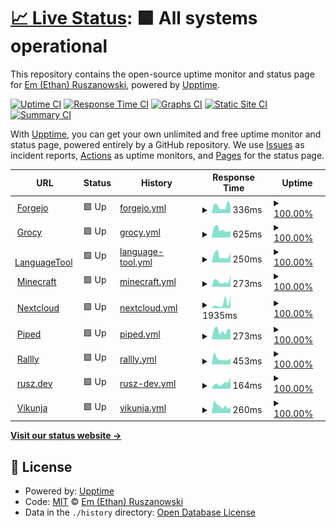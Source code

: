 # [📈 Live Status](https://ethanrusz.github.io/status): <!--live status--> **🟩 All systems operational**

This repository contains the open-source uptime monitor and status page for [Em (Ethan) Ruszanowski](https://rusz.dev), powered by [Upptime](https://github.com/upptime/upptime).

[![Uptime CI](https://github.com/ethanrusz/status/workflows/Uptime%20CI/badge.svg)](https://github.com/ethanrusz/status/actions?query=workflow%3A%22Uptime+CI%22)
[![Response Time CI](https://github.com/ethanrusz/status/workflows/Response%20Time%20CI/badge.svg)](https://github.com/ethanrusz/status/actions?query=workflow%3A%22Response+Time+CI%22)
[![Graphs CI](https://github.com/ethanrusz/status/workflows/Graphs%20CI/badge.svg)](https://github.com/ethanrusz/status/actions?query=workflow%3A%22Graphs+CI%22)
[![Static Site CI](https://github.com/ethanrusz/status/workflows/Static%20Site%20CI/badge.svg)](https://github.com/ethanrusz/status/actions?query=workflow%3A%22Static+Site+CI%22)
[![Summary CI](https://github.com/ethanrusz/status/workflows/Summary%20CI/badge.svg)](https://github.com/ethanrusz/status/actions?query=workflow%3A%22Summary+CI%22)

With [Upptime](https://upptime.js.org), you can get your own unlimited and free uptime monitor and status page, powered entirely by a GitHub repository. We use [Issues](https://github.com/ethanrusz/status/issues) as incident reports, [Actions](https://github.com/ethanrusz/status/actions) as uptime monitors, and [Pages](https://ethanrusz.github.io/status) for the status page.

<!--start: status pages-->
<!-- This summary is generated by Upptime (https://github.com/upptime/upptime) -->
<!-- Do not edit this manually, your changes will be overwritten -->
<!-- prettier-ignore -->
| URL | Status | History | Response Time | Uptime |
| --- | ------ | ------- | ------------- | ------ |
| <img alt="" src="https://icons.duckduckgo.com/ip3/git.beans.team.ico" height="13"> [Forgejo](https://git.beans.team) | 🟩 Up | [forgejo.yml](https://github.com/ethanrusz/status/commits/HEAD/history/forgejo.yml) | <details><summary><img alt="Response time graph" src="./graphs/forgejo/response-time-week.png" height="20"> 336ms</summary><br><a href="https://ethanrusz.github.io/status/history/forgejo"><img alt="Response time 429" src="https://img.shields.io/endpoint?url=https%3A%2F%2Fraw.githubusercontent.com%2Fethanrusz%2Fstatus%2FHEAD%2Fapi%2Fforgejo%2Fresponse-time.json"></a><br><a href="https://ethanrusz.github.io/status/history/forgejo"><img alt="24-hour response time 444" src="https://img.shields.io/endpoint?url=https%3A%2F%2Fraw.githubusercontent.com%2Fethanrusz%2Fstatus%2FHEAD%2Fapi%2Fforgejo%2Fresponse-time-day.json"></a><br><a href="https://ethanrusz.github.io/status/history/forgejo"><img alt="7-day response time 336" src="https://img.shields.io/endpoint?url=https%3A%2F%2Fraw.githubusercontent.com%2Fethanrusz%2Fstatus%2FHEAD%2Fapi%2Fforgejo%2Fresponse-time-week.json"></a><br><a href="https://ethanrusz.github.io/status/history/forgejo"><img alt="30-day response time 377" src="https://img.shields.io/endpoint?url=https%3A%2F%2Fraw.githubusercontent.com%2Fethanrusz%2Fstatus%2FHEAD%2Fapi%2Fforgejo%2Fresponse-time-month.json"></a><br><a href="https://ethanrusz.github.io/status/history/forgejo"><img alt="1-year response time 429" src="https://img.shields.io/endpoint?url=https%3A%2F%2Fraw.githubusercontent.com%2Fethanrusz%2Fstatus%2FHEAD%2Fapi%2Fforgejo%2Fresponse-time-year.json"></a></details> | <details><summary><a href="https://ethanrusz.github.io/status/history/forgejo">100.00%</a></summary><a href="https://ethanrusz.github.io/status/history/forgejo"><img alt="All-time uptime 99.91%" src="https://img.shields.io/endpoint?url=https%3A%2F%2Fraw.githubusercontent.com%2Fethanrusz%2Fstatus%2FHEAD%2Fapi%2Fforgejo%2Fuptime.json"></a><br><a href="https://ethanrusz.github.io/status/history/forgejo"><img alt="24-hour uptime 100.00%" src="https://img.shields.io/endpoint?url=https%3A%2F%2Fraw.githubusercontent.com%2Fethanrusz%2Fstatus%2FHEAD%2Fapi%2Fforgejo%2Fuptime-day.json"></a><br><a href="https://ethanrusz.github.io/status/history/forgejo"><img alt="7-day uptime 100.00%" src="https://img.shields.io/endpoint?url=https%3A%2F%2Fraw.githubusercontent.com%2Fethanrusz%2Fstatus%2FHEAD%2Fapi%2Fforgejo%2Fuptime-week.json"></a><br><a href="https://ethanrusz.github.io/status/history/forgejo"><img alt="30-day uptime 100.00%" src="https://img.shields.io/endpoint?url=https%3A%2F%2Fraw.githubusercontent.com%2Fethanrusz%2Fstatus%2FHEAD%2Fapi%2Fforgejo%2Fuptime-month.json"></a><br><a href="https://ethanrusz.github.io/status/history/forgejo"><img alt="1-year uptime 99.91%" src="https://img.shields.io/endpoint?url=https%3A%2F%2Fraw.githubusercontent.com%2Fethanrusz%2Fstatus%2FHEAD%2Fapi%2Fforgejo%2Fuptime-year.json"></a></details>
| <img alt="" src="https://icons.duckduckgo.com/ip3/grocy.beans.team.ico" height="13"> [Grocy](https://grocy.beans.team) | 🟩 Up | [grocy.yml](https://github.com/ethanrusz/status/commits/HEAD/history/grocy.yml) | <details><summary><img alt="Response time graph" src="./graphs/grocy/response-time-week.png" height="20"> 625ms</summary><br><a href="https://ethanrusz.github.io/status/history/grocy"><img alt="Response time 669" src="https://img.shields.io/endpoint?url=https%3A%2F%2Fraw.githubusercontent.com%2Fethanrusz%2Fstatus%2FHEAD%2Fapi%2Fgrocy%2Fresponse-time.json"></a><br><a href="https://ethanrusz.github.io/status/history/grocy"><img alt="24-hour response time 873" src="https://img.shields.io/endpoint?url=https%3A%2F%2Fraw.githubusercontent.com%2Fethanrusz%2Fstatus%2FHEAD%2Fapi%2Fgrocy%2Fresponse-time-day.json"></a><br><a href="https://ethanrusz.github.io/status/history/grocy"><img alt="7-day response time 625" src="https://img.shields.io/endpoint?url=https%3A%2F%2Fraw.githubusercontent.com%2Fethanrusz%2Fstatus%2FHEAD%2Fapi%2Fgrocy%2Fresponse-time-week.json"></a><br><a href="https://ethanrusz.github.io/status/history/grocy"><img alt="30-day response time 600" src="https://img.shields.io/endpoint?url=https%3A%2F%2Fraw.githubusercontent.com%2Fethanrusz%2Fstatus%2FHEAD%2Fapi%2Fgrocy%2Fresponse-time-month.json"></a><br><a href="https://ethanrusz.github.io/status/history/grocy"><img alt="1-year response time 669" src="https://img.shields.io/endpoint?url=https%3A%2F%2Fraw.githubusercontent.com%2Fethanrusz%2Fstatus%2FHEAD%2Fapi%2Fgrocy%2Fresponse-time-year.json"></a></details> | <details><summary><a href="https://ethanrusz.github.io/status/history/grocy">100.00%</a></summary><a href="https://ethanrusz.github.io/status/history/grocy"><img alt="All-time uptime 99.91%" src="https://img.shields.io/endpoint?url=https%3A%2F%2Fraw.githubusercontent.com%2Fethanrusz%2Fstatus%2FHEAD%2Fapi%2Fgrocy%2Fuptime.json"></a><br><a href="https://ethanrusz.github.io/status/history/grocy"><img alt="24-hour uptime 100.00%" src="https://img.shields.io/endpoint?url=https%3A%2F%2Fraw.githubusercontent.com%2Fethanrusz%2Fstatus%2FHEAD%2Fapi%2Fgrocy%2Fuptime-day.json"></a><br><a href="https://ethanrusz.github.io/status/history/grocy"><img alt="7-day uptime 100.00%" src="https://img.shields.io/endpoint?url=https%3A%2F%2Fraw.githubusercontent.com%2Fethanrusz%2Fstatus%2FHEAD%2Fapi%2Fgrocy%2Fuptime-week.json"></a><br><a href="https://ethanrusz.github.io/status/history/grocy"><img alt="30-day uptime 100.00%" src="https://img.shields.io/endpoint?url=https%3A%2F%2Fraw.githubusercontent.com%2Fethanrusz%2Fstatus%2FHEAD%2Fapi%2Fgrocy%2Fuptime-month.json"></a><br><a href="https://ethanrusz.github.io/status/history/grocy"><img alt="1-year uptime 99.91%" src="https://img.shields.io/endpoint?url=https%3A%2F%2Fraw.githubusercontent.com%2Fethanrusz%2Fstatus%2FHEAD%2Fapi%2Fgrocy%2Fuptime-year.json"></a></details>
| <img alt="" src="https://icons.duckduckgo.com/ip3/lt.beans.team.ico" height="13"> [LanguageTool](https://lt.beans.team/v2/languages) | 🟩 Up | [language-tool.yml](https://github.com/ethanrusz/status/commits/HEAD/history/language-tool.yml) | <details><summary><img alt="Response time graph" src="./graphs/language-tool/response-time-week.png" height="20"> 250ms</summary><br><a href="https://ethanrusz.github.io/status/history/language-tool"><img alt="Response time 350" src="https://img.shields.io/endpoint?url=https%3A%2F%2Fraw.githubusercontent.com%2Fethanrusz%2Fstatus%2FHEAD%2Fapi%2Flanguage-tool%2Fresponse-time.json"></a><br><a href="https://ethanrusz.github.io/status/history/language-tool"><img alt="24-hour response time 347" src="https://img.shields.io/endpoint?url=https%3A%2F%2Fraw.githubusercontent.com%2Fethanrusz%2Fstatus%2FHEAD%2Fapi%2Flanguage-tool%2Fresponse-time-day.json"></a><br><a href="https://ethanrusz.github.io/status/history/language-tool"><img alt="7-day response time 250" src="https://img.shields.io/endpoint?url=https%3A%2F%2Fraw.githubusercontent.com%2Fethanrusz%2Fstatus%2FHEAD%2Fapi%2Flanguage-tool%2Fresponse-time-week.json"></a><br><a href="https://ethanrusz.github.io/status/history/language-tool"><img alt="30-day response time 295" src="https://img.shields.io/endpoint?url=https%3A%2F%2Fraw.githubusercontent.com%2Fethanrusz%2Fstatus%2FHEAD%2Fapi%2Flanguage-tool%2Fresponse-time-month.json"></a><br><a href="https://ethanrusz.github.io/status/history/language-tool"><img alt="1-year response time 350" src="https://img.shields.io/endpoint?url=https%3A%2F%2Fraw.githubusercontent.com%2Fethanrusz%2Fstatus%2FHEAD%2Fapi%2Flanguage-tool%2Fresponse-time-year.json"></a></details> | <details><summary><a href="https://ethanrusz.github.io/status/history/language-tool">100.00%</a></summary><a href="https://ethanrusz.github.io/status/history/language-tool"><img alt="All-time uptime 99.90%" src="https://img.shields.io/endpoint?url=https%3A%2F%2Fraw.githubusercontent.com%2Fethanrusz%2Fstatus%2FHEAD%2Fapi%2Flanguage-tool%2Fuptime.json"></a><br><a href="https://ethanrusz.github.io/status/history/language-tool"><img alt="24-hour uptime 100.00%" src="https://img.shields.io/endpoint?url=https%3A%2F%2Fraw.githubusercontent.com%2Fethanrusz%2Fstatus%2FHEAD%2Fapi%2Flanguage-tool%2Fuptime-day.json"></a><br><a href="https://ethanrusz.github.io/status/history/language-tool"><img alt="7-day uptime 100.00%" src="https://img.shields.io/endpoint?url=https%3A%2F%2Fraw.githubusercontent.com%2Fethanrusz%2Fstatus%2FHEAD%2Fapi%2Flanguage-tool%2Fuptime-week.json"></a><br><a href="https://ethanrusz.github.io/status/history/language-tool"><img alt="30-day uptime 100.00%" src="https://img.shields.io/endpoint?url=https%3A%2F%2Fraw.githubusercontent.com%2Fethanrusz%2Fstatus%2FHEAD%2Fapi%2Flanguage-tool%2Fuptime-month.json"></a><br><a href="https://ethanrusz.github.io/status/history/language-tool"><img alt="1-year uptime 99.90%" src="https://img.shields.io/endpoint?url=https%3A%2F%2Fraw.githubusercontent.com%2Fethanrusz%2Fstatus%2FHEAD%2Fapi%2Flanguage-tool%2Fuptime-year.json"></a></details>
| <img alt="" src="https://icons.duckduckgo.com/ip3/horseplay.space.ico" height="13"> [Minecraft](https://horseplay.space) | 🟩 Up | [minecraft.yml](https://github.com/ethanrusz/status/commits/HEAD/history/minecraft.yml) | <details><summary><img alt="Response time graph" src="./graphs/minecraft/response-time-week.png" height="20"> 273ms</summary><br><a href="https://ethanrusz.github.io/status/history/minecraft"><img alt="Response time 321" src="https://img.shields.io/endpoint?url=https%3A%2F%2Fraw.githubusercontent.com%2Fethanrusz%2Fstatus%2FHEAD%2Fapi%2Fminecraft%2Fresponse-time.json"></a><br><a href="https://ethanrusz.github.io/status/history/minecraft"><img alt="24-hour response time 358" src="https://img.shields.io/endpoint?url=https%3A%2F%2Fraw.githubusercontent.com%2Fethanrusz%2Fstatus%2FHEAD%2Fapi%2Fminecraft%2Fresponse-time-day.json"></a><br><a href="https://ethanrusz.github.io/status/history/minecraft"><img alt="7-day response time 273" src="https://img.shields.io/endpoint?url=https%3A%2F%2Fraw.githubusercontent.com%2Fethanrusz%2Fstatus%2FHEAD%2Fapi%2Fminecraft%2Fresponse-time-week.json"></a><br><a href="https://ethanrusz.github.io/status/history/minecraft"><img alt="30-day response time 242" src="https://img.shields.io/endpoint?url=https%3A%2F%2Fraw.githubusercontent.com%2Fethanrusz%2Fstatus%2FHEAD%2Fapi%2Fminecraft%2Fresponse-time-month.json"></a><br><a href="https://ethanrusz.github.io/status/history/minecraft"><img alt="1-year response time 321" src="https://img.shields.io/endpoint?url=https%3A%2F%2Fraw.githubusercontent.com%2Fethanrusz%2Fstatus%2FHEAD%2Fapi%2Fminecraft%2Fresponse-time-year.json"></a></details> | <details><summary><a href="https://ethanrusz.github.io/status/history/minecraft">100.00%</a></summary><a href="https://ethanrusz.github.io/status/history/minecraft"><img alt="All-time uptime 99.80%" src="https://img.shields.io/endpoint?url=https%3A%2F%2Fraw.githubusercontent.com%2Fethanrusz%2Fstatus%2FHEAD%2Fapi%2Fminecraft%2Fuptime.json"></a><br><a href="https://ethanrusz.github.io/status/history/minecraft"><img alt="24-hour uptime 100.00%" src="https://img.shields.io/endpoint?url=https%3A%2F%2Fraw.githubusercontent.com%2Fethanrusz%2Fstatus%2FHEAD%2Fapi%2Fminecraft%2Fuptime-day.json"></a><br><a href="https://ethanrusz.github.io/status/history/minecraft"><img alt="7-day uptime 100.00%" src="https://img.shields.io/endpoint?url=https%3A%2F%2Fraw.githubusercontent.com%2Fethanrusz%2Fstatus%2FHEAD%2Fapi%2Fminecraft%2Fuptime-week.json"></a><br><a href="https://ethanrusz.github.io/status/history/minecraft"><img alt="30-day uptime 100.00%" src="https://img.shields.io/endpoint?url=https%3A%2F%2Fraw.githubusercontent.com%2Fethanrusz%2Fstatus%2FHEAD%2Fapi%2Fminecraft%2Fuptime-month.json"></a><br><a href="https://ethanrusz.github.io/status/history/minecraft"><img alt="1-year uptime 99.80%" src="https://img.shields.io/endpoint?url=https%3A%2F%2Fraw.githubusercontent.com%2Fethanrusz%2Fstatus%2FHEAD%2Fapi%2Fminecraft%2Fuptime-year.json"></a></details>
| <img alt="" src="https://icons.duckduckgo.com/ip3/cloud.beans.team.ico" height="13"> [Nextcloud](https://cloud.beans.team) | 🟩 Up | [nextcloud.yml](https://github.com/ethanrusz/status/commits/HEAD/history/nextcloud.yml) | <details><summary><img alt="Response time graph" src="./graphs/nextcloud/response-time-week.png" height="20"> 1935ms</summary><br><a href="https://ethanrusz.github.io/status/history/nextcloud"><img alt="Response time 934" src="https://img.shields.io/endpoint?url=https%3A%2F%2Fraw.githubusercontent.com%2Fethanrusz%2Fstatus%2FHEAD%2Fapi%2Fnextcloud%2Fresponse-time.json"></a><br><a href="https://ethanrusz.github.io/status/history/nextcloud"><img alt="24-hour response time 1366" src="https://img.shields.io/endpoint?url=https%3A%2F%2Fraw.githubusercontent.com%2Fethanrusz%2Fstatus%2FHEAD%2Fapi%2Fnextcloud%2Fresponse-time-day.json"></a><br><a href="https://ethanrusz.github.io/status/history/nextcloud"><img alt="7-day response time 1935" src="https://img.shields.io/endpoint?url=https%3A%2F%2Fraw.githubusercontent.com%2Fethanrusz%2Fstatus%2FHEAD%2Fapi%2Fnextcloud%2Fresponse-time-week.json"></a><br><a href="https://ethanrusz.github.io/status/history/nextcloud"><img alt="30-day response time 1416" src="https://img.shields.io/endpoint?url=https%3A%2F%2Fraw.githubusercontent.com%2Fethanrusz%2Fstatus%2FHEAD%2Fapi%2Fnextcloud%2Fresponse-time-month.json"></a><br><a href="https://ethanrusz.github.io/status/history/nextcloud"><img alt="1-year response time 934" src="https://img.shields.io/endpoint?url=https%3A%2F%2Fraw.githubusercontent.com%2Fethanrusz%2Fstatus%2FHEAD%2Fapi%2Fnextcloud%2Fresponse-time-year.json"></a></details> | <details><summary><a href="https://ethanrusz.github.io/status/history/nextcloud">100.00%</a></summary><a href="https://ethanrusz.github.io/status/history/nextcloud"><img alt="All-time uptime 99.92%" src="https://img.shields.io/endpoint?url=https%3A%2F%2Fraw.githubusercontent.com%2Fethanrusz%2Fstatus%2FHEAD%2Fapi%2Fnextcloud%2Fuptime.json"></a><br><a href="https://ethanrusz.github.io/status/history/nextcloud"><img alt="24-hour uptime 100.00%" src="https://img.shields.io/endpoint?url=https%3A%2F%2Fraw.githubusercontent.com%2Fethanrusz%2Fstatus%2FHEAD%2Fapi%2Fnextcloud%2Fuptime-day.json"></a><br><a href="https://ethanrusz.github.io/status/history/nextcloud"><img alt="7-day uptime 100.00%" src="https://img.shields.io/endpoint?url=https%3A%2F%2Fraw.githubusercontent.com%2Fethanrusz%2Fstatus%2FHEAD%2Fapi%2Fnextcloud%2Fuptime-week.json"></a><br><a href="https://ethanrusz.github.io/status/history/nextcloud"><img alt="30-day uptime 100.00%" src="https://img.shields.io/endpoint?url=https%3A%2F%2Fraw.githubusercontent.com%2Fethanrusz%2Fstatus%2FHEAD%2Fapi%2Fnextcloud%2Fuptime-month.json"></a><br><a href="https://ethanrusz.github.io/status/history/nextcloud"><img alt="1-year uptime 99.92%" src="https://img.shields.io/endpoint?url=https%3A%2F%2Fraw.githubusercontent.com%2Fethanrusz%2Fstatus%2FHEAD%2Fapi%2Fnextcloud%2Fuptime-year.json"></a></details>
| <img alt="" src="https://icons.duckduckgo.com/ip3/piped.beans.team.ico" height="13"> [Piped](https://piped.beans.team) | 🟩 Up | [piped.yml](https://github.com/ethanrusz/status/commits/HEAD/history/piped.yml) | <details><summary><img alt="Response time graph" src="./graphs/piped/response-time-week.png" height="20"> 273ms</summary><br><a href="https://ethanrusz.github.io/status/history/piped"><img alt="Response time 299" src="https://img.shields.io/endpoint?url=https%3A%2F%2Fraw.githubusercontent.com%2Fethanrusz%2Fstatus%2FHEAD%2Fapi%2Fpiped%2Fresponse-time.json"></a><br><a href="https://ethanrusz.github.io/status/history/piped"><img alt="24-hour response time 337" src="https://img.shields.io/endpoint?url=https%3A%2F%2Fraw.githubusercontent.com%2Fethanrusz%2Fstatus%2FHEAD%2Fapi%2Fpiped%2Fresponse-time-day.json"></a><br><a href="https://ethanrusz.github.io/status/history/piped"><img alt="7-day response time 273" src="https://img.shields.io/endpoint?url=https%3A%2F%2Fraw.githubusercontent.com%2Fethanrusz%2Fstatus%2FHEAD%2Fapi%2Fpiped%2Fresponse-time-week.json"></a><br><a href="https://ethanrusz.github.io/status/history/piped"><img alt="30-day response time 257" src="https://img.shields.io/endpoint?url=https%3A%2F%2Fraw.githubusercontent.com%2Fethanrusz%2Fstatus%2FHEAD%2Fapi%2Fpiped%2Fresponse-time-month.json"></a><br><a href="https://ethanrusz.github.io/status/history/piped"><img alt="1-year response time 299" src="https://img.shields.io/endpoint?url=https%3A%2F%2Fraw.githubusercontent.com%2Fethanrusz%2Fstatus%2FHEAD%2Fapi%2Fpiped%2Fresponse-time-year.json"></a></details> | <details><summary><a href="https://ethanrusz.github.io/status/history/piped">100.00%</a></summary><a href="https://ethanrusz.github.io/status/history/piped"><img alt="All-time uptime 99.91%" src="https://img.shields.io/endpoint?url=https%3A%2F%2Fraw.githubusercontent.com%2Fethanrusz%2Fstatus%2FHEAD%2Fapi%2Fpiped%2Fuptime.json"></a><br><a href="https://ethanrusz.github.io/status/history/piped"><img alt="24-hour uptime 100.00%" src="https://img.shields.io/endpoint?url=https%3A%2F%2Fraw.githubusercontent.com%2Fethanrusz%2Fstatus%2FHEAD%2Fapi%2Fpiped%2Fuptime-day.json"></a><br><a href="https://ethanrusz.github.io/status/history/piped"><img alt="7-day uptime 100.00%" src="https://img.shields.io/endpoint?url=https%3A%2F%2Fraw.githubusercontent.com%2Fethanrusz%2Fstatus%2FHEAD%2Fapi%2Fpiped%2Fuptime-week.json"></a><br><a href="https://ethanrusz.github.io/status/history/piped"><img alt="30-day uptime 100.00%" src="https://img.shields.io/endpoint?url=https%3A%2F%2Fraw.githubusercontent.com%2Fethanrusz%2Fstatus%2FHEAD%2Fapi%2Fpiped%2Fuptime-month.json"></a><br><a href="https://ethanrusz.github.io/status/history/piped"><img alt="1-year uptime 99.91%" src="https://img.shields.io/endpoint?url=https%3A%2F%2Fraw.githubusercontent.com%2Fethanrusz%2Fstatus%2FHEAD%2Fapi%2Fpiped%2Fuptime-year.json"></a></details>
| <img alt="" src="https://icons.duckduckgo.com/ip3/rallly.beans.team.ico" height="13"> [Rallly](https://rallly.beans.team) | 🟩 Up | [rallly.yml](https://github.com/ethanrusz/status/commits/HEAD/history/rallly.yml) | <details><summary><img alt="Response time graph" src="./graphs/rallly/response-time-week.png" height="20"> 453ms</summary><br><a href="https://ethanrusz.github.io/status/history/rallly"><img alt="Response time 510" src="https://img.shields.io/endpoint?url=https%3A%2F%2Fraw.githubusercontent.com%2Fethanrusz%2Fstatus%2FHEAD%2Fapi%2Frallly%2Fresponse-time.json"></a><br><a href="https://ethanrusz.github.io/status/history/rallly"><img alt="24-hour response time 915" src="https://img.shields.io/endpoint?url=https%3A%2F%2Fraw.githubusercontent.com%2Fethanrusz%2Fstatus%2FHEAD%2Fapi%2Frallly%2Fresponse-time-day.json"></a><br><a href="https://ethanrusz.github.io/status/history/rallly"><img alt="7-day response time 453" src="https://img.shields.io/endpoint?url=https%3A%2F%2Fraw.githubusercontent.com%2Fethanrusz%2Fstatus%2FHEAD%2Fapi%2Frallly%2Fresponse-time-week.json"></a><br><a href="https://ethanrusz.github.io/status/history/rallly"><img alt="30-day response time 554" src="https://img.shields.io/endpoint?url=https%3A%2F%2Fraw.githubusercontent.com%2Fethanrusz%2Fstatus%2FHEAD%2Fapi%2Frallly%2Fresponse-time-month.json"></a><br><a href="https://ethanrusz.github.io/status/history/rallly"><img alt="1-year response time 510" src="https://img.shields.io/endpoint?url=https%3A%2F%2Fraw.githubusercontent.com%2Fethanrusz%2Fstatus%2FHEAD%2Fapi%2Frallly%2Fresponse-time-year.json"></a></details> | <details><summary><a href="https://ethanrusz.github.io/status/history/rallly">100.00%</a></summary><a href="https://ethanrusz.github.io/status/history/rallly"><img alt="All-time uptime 99.93%" src="https://img.shields.io/endpoint?url=https%3A%2F%2Fraw.githubusercontent.com%2Fethanrusz%2Fstatus%2FHEAD%2Fapi%2Frallly%2Fuptime.json"></a><br><a href="https://ethanrusz.github.io/status/history/rallly"><img alt="24-hour uptime 100.00%" src="https://img.shields.io/endpoint?url=https%3A%2F%2Fraw.githubusercontent.com%2Fethanrusz%2Fstatus%2FHEAD%2Fapi%2Frallly%2Fuptime-day.json"></a><br><a href="https://ethanrusz.github.io/status/history/rallly"><img alt="7-day uptime 100.00%" src="https://img.shields.io/endpoint?url=https%3A%2F%2Fraw.githubusercontent.com%2Fethanrusz%2Fstatus%2FHEAD%2Fapi%2Frallly%2Fuptime-week.json"></a><br><a href="https://ethanrusz.github.io/status/history/rallly"><img alt="30-day uptime 100.00%" src="https://img.shields.io/endpoint?url=https%3A%2F%2Fraw.githubusercontent.com%2Fethanrusz%2Fstatus%2FHEAD%2Fapi%2Frallly%2Fuptime-month.json"></a><br><a href="https://ethanrusz.github.io/status/history/rallly"><img alt="1-year uptime 99.93%" src="https://img.shields.io/endpoint?url=https%3A%2F%2Fraw.githubusercontent.com%2Fethanrusz%2Fstatus%2FHEAD%2Fapi%2Frallly%2Fuptime-year.json"></a></details>
| <img alt="" src="https://icons.duckduckgo.com/ip3/rusz.dev.ico" height="13"> [rusz.dev](https://rusz.dev) | 🟩 Up | [rusz-dev.yml](https://github.com/ethanrusz/status/commits/HEAD/history/rusz-dev.yml) | <details><summary><img alt="Response time graph" src="./graphs/rusz-dev/response-time-week.png" height="20"> 164ms</summary><br><a href="https://ethanrusz.github.io/status/history/rusz-dev"><img alt="Response time 129" src="https://img.shields.io/endpoint?url=https%3A%2F%2Fraw.githubusercontent.com%2Fethanrusz%2Fstatus%2FHEAD%2Fapi%2Frusz-dev%2Fresponse-time.json"></a><br><a href="https://ethanrusz.github.io/status/history/rusz-dev"><img alt="24-hour response time 294" src="https://img.shields.io/endpoint?url=https%3A%2F%2Fraw.githubusercontent.com%2Fethanrusz%2Fstatus%2FHEAD%2Fapi%2Frusz-dev%2Fresponse-time-day.json"></a><br><a href="https://ethanrusz.github.io/status/history/rusz-dev"><img alt="7-day response time 164" src="https://img.shields.io/endpoint?url=https%3A%2F%2Fraw.githubusercontent.com%2Fethanrusz%2Fstatus%2FHEAD%2Fapi%2Frusz-dev%2Fresponse-time-week.json"></a><br><a href="https://ethanrusz.github.io/status/history/rusz-dev"><img alt="30-day response time 144" src="https://img.shields.io/endpoint?url=https%3A%2F%2Fraw.githubusercontent.com%2Fethanrusz%2Fstatus%2FHEAD%2Fapi%2Frusz-dev%2Fresponse-time-month.json"></a><br><a href="https://ethanrusz.github.io/status/history/rusz-dev"><img alt="1-year response time 129" src="https://img.shields.io/endpoint?url=https%3A%2F%2Fraw.githubusercontent.com%2Fethanrusz%2Fstatus%2FHEAD%2Fapi%2Frusz-dev%2Fresponse-time-year.json"></a></details> | <details><summary><a href="https://ethanrusz.github.io/status/history/rusz-dev">100.00%</a></summary><a href="https://ethanrusz.github.io/status/history/rusz-dev"><img alt="All-time uptime 100.00%" src="https://img.shields.io/endpoint?url=https%3A%2F%2Fraw.githubusercontent.com%2Fethanrusz%2Fstatus%2FHEAD%2Fapi%2Frusz-dev%2Fuptime.json"></a><br><a href="https://ethanrusz.github.io/status/history/rusz-dev"><img alt="24-hour uptime 100.00%" src="https://img.shields.io/endpoint?url=https%3A%2F%2Fraw.githubusercontent.com%2Fethanrusz%2Fstatus%2FHEAD%2Fapi%2Frusz-dev%2Fuptime-day.json"></a><br><a href="https://ethanrusz.github.io/status/history/rusz-dev"><img alt="7-day uptime 100.00%" src="https://img.shields.io/endpoint?url=https%3A%2F%2Fraw.githubusercontent.com%2Fethanrusz%2Fstatus%2FHEAD%2Fapi%2Frusz-dev%2Fuptime-week.json"></a><br><a href="https://ethanrusz.github.io/status/history/rusz-dev"><img alt="30-day uptime 100.00%" src="https://img.shields.io/endpoint?url=https%3A%2F%2Fraw.githubusercontent.com%2Fethanrusz%2Fstatus%2FHEAD%2Fapi%2Frusz-dev%2Fuptime-month.json"></a><br><a href="https://ethanrusz.github.io/status/history/rusz-dev"><img alt="1-year uptime 100.00%" src="https://img.shields.io/endpoint?url=https%3A%2F%2Fraw.githubusercontent.com%2Fethanrusz%2Fstatus%2FHEAD%2Fapi%2Frusz-dev%2Fuptime-year.json"></a></details>
| <img alt="" src="https://icons.duckduckgo.com/ip3/todo.beans.team.ico" height="13"> [Vikunja](https://todo.beans.team) | 🟩 Up | [vikunja.yml](https://github.com/ethanrusz/status/commits/HEAD/history/vikunja.yml) | <details><summary><img alt="Response time graph" src="./graphs/vikunja/response-time-week.png" height="20"> 260ms</summary><br><a href="https://ethanrusz.github.io/status/history/vikunja"><img alt="Response time 350" src="https://img.shields.io/endpoint?url=https%3A%2F%2Fraw.githubusercontent.com%2Fethanrusz%2Fstatus%2FHEAD%2Fapi%2Fvikunja%2Fresponse-time.json"></a><br><a href="https://ethanrusz.github.io/status/history/vikunja"><img alt="24-hour response time 484" src="https://img.shields.io/endpoint?url=https%3A%2F%2Fraw.githubusercontent.com%2Fethanrusz%2Fstatus%2FHEAD%2Fapi%2Fvikunja%2Fresponse-time-day.json"></a><br><a href="https://ethanrusz.github.io/status/history/vikunja"><img alt="7-day response time 260" src="https://img.shields.io/endpoint?url=https%3A%2F%2Fraw.githubusercontent.com%2Fethanrusz%2Fstatus%2FHEAD%2Fapi%2Fvikunja%2Fresponse-time-week.json"></a><br><a href="https://ethanrusz.github.io/status/history/vikunja"><img alt="30-day response time 245" src="https://img.shields.io/endpoint?url=https%3A%2F%2Fraw.githubusercontent.com%2Fethanrusz%2Fstatus%2FHEAD%2Fapi%2Fvikunja%2Fresponse-time-month.json"></a><br><a href="https://ethanrusz.github.io/status/history/vikunja"><img alt="1-year response time 350" src="https://img.shields.io/endpoint?url=https%3A%2F%2Fraw.githubusercontent.com%2Fethanrusz%2Fstatus%2FHEAD%2Fapi%2Fvikunja%2Fresponse-time-year.json"></a></details> | <details><summary><a href="https://ethanrusz.github.io/status/history/vikunja">100.00%</a></summary><a href="https://ethanrusz.github.io/status/history/vikunja"><img alt="All-time uptime 99.90%" src="https://img.shields.io/endpoint?url=https%3A%2F%2Fraw.githubusercontent.com%2Fethanrusz%2Fstatus%2FHEAD%2Fapi%2Fvikunja%2Fuptime.json"></a><br><a href="https://ethanrusz.github.io/status/history/vikunja"><img alt="24-hour uptime 100.00%" src="https://img.shields.io/endpoint?url=https%3A%2F%2Fraw.githubusercontent.com%2Fethanrusz%2Fstatus%2FHEAD%2Fapi%2Fvikunja%2Fuptime-day.json"></a><br><a href="https://ethanrusz.github.io/status/history/vikunja"><img alt="7-day uptime 100.00%" src="https://img.shields.io/endpoint?url=https%3A%2F%2Fraw.githubusercontent.com%2Fethanrusz%2Fstatus%2FHEAD%2Fapi%2Fvikunja%2Fuptime-week.json"></a><br><a href="https://ethanrusz.github.io/status/history/vikunja"><img alt="30-day uptime 100.00%" src="https://img.shields.io/endpoint?url=https%3A%2F%2Fraw.githubusercontent.com%2Fethanrusz%2Fstatus%2FHEAD%2Fapi%2Fvikunja%2Fuptime-month.json"></a><br><a href="https://ethanrusz.github.io/status/history/vikunja"><img alt="1-year uptime 99.90%" src="https://img.shields.io/endpoint?url=https%3A%2F%2Fraw.githubusercontent.com%2Fethanrusz%2Fstatus%2FHEAD%2Fapi%2Fvikunja%2Fuptime-year.json"></a></details>

<!--end: status pages-->

[**Visit our status website →**](https://ethanrusz.github.io/status)

## 📄 License

- Powered by: [Upptime](https://github.com/upptime/upptime)
- Code: [MIT](./LICENSE) © [Em (Ethan) Ruszanowski](https://rusz.dev)
- Data in the `./history` directory: [Open Database License](https://opendatacommons.org/licenses/odbl/1-0/)

